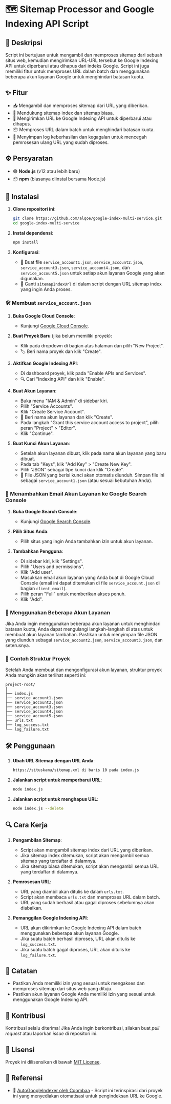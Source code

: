 # 🗺️ Sitemap Processor and Google Indexing API Script

## 📄 Deskripsi

Script ini bertujuan untuk mengambil dan memproses sitemap dari sebuah situs web, kemudian mengirimkan URL-URL tersebut ke Google Indexing API untuk diperbarui atau dihapus dari indeks Google. Script ini juga memiliki fitur untuk memproses URL dalam batch dan menggunakan beberapa akun layanan Google untuk menghindari batasan kuota.

## ✨ Fitur

- 📥 Mengambil dan memproses sitemap dari URL yang diberikan.
- 🔗 Mendukung sitemap index dan sitemap biasa.
- 🔄 Mengirimkan URL ke Google Indexing API untuk diperbarui atau dihapus.
- 📦 Memproses URL dalam batch untuk menghindari batasan kuota.
- 📝 Menyimpan log keberhasilan dan kegagalan untuk mencegah pemrosesan ulang URL yang sudah diproses.

## ⚙️ Persyaratan

- 🟢 **Node.js** (v12 atau lebih baru)
- 📦 **npm** (biasanya diinstal bersama Node.js)

## 🚀 Instalasi

1. **Clone repositori ini**:
   ```bash
   git clone https://github.com/alqoe/google-index-multi-service.git
   cd google-index-multi-service
   ```

2. **Instal dependensi**:
   ```bash
   npm install
   ```

3. **Konfigurasi**:
   - 📄 Buat file `service_account1.json`, `service_account2.json`, `service_account3.json`, `service_account4.json`, dan `service_account5.json` untuk setiap akun layanan Google yang akan digunakan.
   - 🔧 Ganti `sitemapIndexUrl` di dalam script dengan URL sitemap index yang ingin Anda proses.

### 🛠️ Membuat `service_account.json`

1. **Buka Google Cloud Console**:
   - Kunjungi [Google Cloud Console](https://console.cloud.google.com/).

2. **Buat Proyek Baru** (jika belum memiliki proyek):
   - Klik pada dropdown di bagian atas halaman dan pilih "New Project".
   - 🏷️ Beri nama proyek dan klik "Create".

3. **Aktifkan Google Indexing API**:
   - Di dashboard proyek, klik pada "Enable APIs and Services".
   - 🔍 Cari "Indexing API" dan klik "Enable".

4. **Buat Akun Layanan**:
   - Buka menu "IAM & Admin" di sidebar kiri.
   - Pilih "Service Accounts".
   - Klik "Create Service Account".
   - 📝 Beri nama akun layanan dan klik "Create".
   - Pada langkah "Grant this service account access to project", pilih peran "Project" > "Editor".
   - Klik "Continue".

5. **Buat Kunci Akun Layanan**:
   - Setelah akun layanan dibuat, klik pada nama akun layanan yang baru dibuat.
   - Pada tab "Keys", klik "Add Key" > "Create New Key".
   - Pilih "JSON" sebagai tipe kunci dan klik "Create".
   - 💾 File JSON yang berisi kunci akan otomatis diunduh. Simpan file ini sebagai `service_account1.json` (atau sesuai kebutuhan Anda).

### 📧 Menambahkan Email Akun Layanan ke Google Search Console

1. **Buka Google Search Console**:
   - Kunjungi [Google Search Console](https://search.google.com/search-console).

2. **Pilih Situs Anda**:
   - Pilih situs yang ingin Anda tambahkan izin untuk akun layanan.

3. **Tambahkan Pengguna**:
   - Di sidebar kiri, klik "Settings".
   - Pilih "Users and permissions".
   - Klik "Add user".
   - Masukkan email akun layanan yang Anda buat di Google Cloud Console (email ini dapat ditemukan di file `service_account.json` di bagian `client_email`).
   - Pilih peran "Full" untuk memberikan akses penuh.
   - Klik "Add".

### 🔄 Menggunakan Beberapa Akun Layanan

Jika Anda ingin menggunakan beberapa akun layanan untuk menghindari batasan kuota, Anda dapat mengulangi langkah-langkah di atas untuk membuat akun layanan tambahan. Pastikan untuk menyimpan file JSON yang diunduh sebagai `service_account2.json`, `service_account3.json`, dan seterusnya.

### 📂 Contoh Struktur Proyek

Setelah Anda membuat dan mengonfigurasi akun layanan, struktur proyek Anda mungkin akan terlihat seperti ini:

```
project-root/
│
├── index.js
├── service_account1.json
├── service_account2.json
├── service_account3.json
├── service_account4.json
├── service_account5.json
├── urls.txt
├── log_success.txt
└── log_failure.txt
```

## 🛠️ Penggunaan

1. **Ubah URL Sitemap dengan URL Anda**:
   ```bash
   https://situskamu/sitemap.xml di baris 10 pada index.js
   ```

2. **Jalankan script untuk memperbarui URL**:
   ```bash
   node index.js
   ```

3. **Jalankan script untuk menghapus URL**:
   ```bash
   node index.js --delete
   ```

## 🔍 Cara Kerja

1. **Pengambilan Sitemap**:
   - Script akan mengambil sitemap index dari URL yang diberikan.
   - Jika sitemap index ditemukan, script akan mengambil semua sitemap yang terdaftar di dalamnya.
   - Jika sitemap biasa ditemukan, script akan mengambil semua URL yang terdaftar di dalamnya.

2. **Pemrosesan URL**:
   - URL yang diambil akan ditulis ke dalam `urls.txt`.
   - Script akan membaca `urls.txt` dan memproses URL dalam batch.
   - URL yang sudah berhasil atau gagal diproses sebelumnya akan diabaikan.

3. **Pemanggilan Google Indexing API**:
   - URL akan dikirimkan ke Google Indexing API dalam batch menggunakan beberapa akun layanan Google.
   - Jika suatu batch berhasil diproses, URL akan ditulis ke `log_success.txt`.
   - Jika suatu batch gagal diproses, URL akan ditulis ke `log_failure.txt`.

## 📝 Catatan

- Pastikan Anda memiliki izin yang sesuai untuk mengakses dan memproses sitemap dari situs web yang dituju.
- Pastikan akun layanan Google Anda memiliki izin yang sesuai untuk menggunakan Google Indexing API.

## 🤝 Kontribusi

Kontribusi selalu diterima! Jika Anda ingin berkontribusi, silakan buat _pull request_ atau laporkan _issue_ di repositori ini.

## 📄 Lisensi

Proyek ini dilisensikan di bawah [MIT License](LICENSE).

## 🔗 Referensi

- 📝 [AutoGoogleIndexer oleh Coombaa](https://github.com/Coombaa/AutoGoogleIndexer) - Script ini terinspirasi dari proyek ini yang menyediakan otomatisasi untuk pengindeksan URL ke Google.
